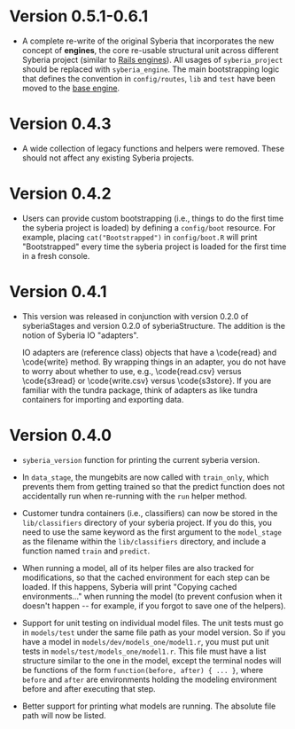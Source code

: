 # Version 0.5.1-0.6.1

* A complete re-write of the original Syberia that incorporates
  the new concept of **engines**, the core re-usable structural unit across
  different Syberia project (similar to
  [Rails engines](http://guides.rubyonrails.org/engines.html)). All
  usages of `syberia_project` should be replaced with `syberia_engine`.
  The main bootstrapping logic that defines the convention in `config/routes`,
  `lib` and `test` have been moved to the [base engine](https://github.com/syberia/base.sy).

# Version 0.4.3

* A wide collection of legacy functions and helpers were removed.
  These should not affect any existing Syberia projects.

# Version 0.4.2

* Users can provide custom bootstrapping (i.e., things to do the first
  time the syberia project is loaded) by defining a `config/boot` resource.
  For example, placing `cat("Bootstrapped")` in `config/boot.R` will
  print "Bootstrapped" every time the syberia project is loaded for the
  first time in a fresh console.

# Version 0.4.1

* This version was released in conjunction with version 0.2.0 of
  syberiaStages and version 0.2.0 of syberiaStructure. The addition
  is the notion of Syberia IO "adapters". 

  IO adapters are (reference class) objects that have a \code{read}
  and \code{write} method. By wrapping things in an adapter, you do not have to
  worry about whether to use, e.g., \code{read.csv} versus \code{s3read}
  or \code{write.csv} versus \code{s3store}. If you are familiar with
  the tundra package, think of adapters as like tundra containers for
  importing and exporting data.

# Version 0.4.0

* `syberia_version` function for printing the current syberia version.

* In `data_stage`, the mungebits are now called with `train_only`, which 
  prevents them from getting trained so that the predict function does
  not accidentally run when re-running with the `run` helper method.

* Customer tundra containers (i.e., classifiers) can now be stored in the
  `lib/classifiers` directory of your syberia project. If you do this,
  you need to use the same keyword as the first argument to the `model_stage`
  as the filename within the `lib/classifiers` directory, and include a
  function named `train` and `predict`.

* When running a model, all of its helper files are also tracked for
  modifications, so that the cached environment for each step can be loaded. 
  If this happens, Syberia will print "Copying cached environments..." when
  running the model (to prevent confusion when it doesn't happen -- for example,
  if you forgot to save one of the helpers).

* Support for unit testing on individual model files. The unit tests must
  go in `models/test` under the same file path as your model version. So
  if you have a model in `models/dev/models_one/model1.r`, you must put
  unit tests in `models/test/models_one/model1.r`. This file must have a
  list structure similar to the one in the model, except the terminal nodes
  will be functions of the form `function(before, after) { ... }`, where
  `before` and `after` are environments holding the modeling environment
  before and after executing that step.

* Better support for printing what models are running. The absolute file
  path will now be listed.

